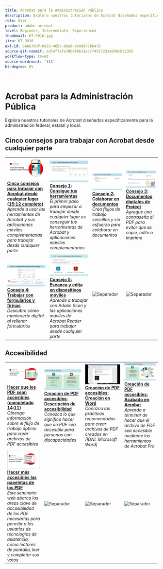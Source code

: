 ```yaml
---
title: Acrobat para la Administración Pública
description: Explora nuestros tutoriales de Acrobat diseñados específicamente para la administración federal, estatal y local
role: User
product: adobe acrobat
level: Beginner, Intermediate, Experienced
thumbnail: KT-9910.jpg
jira: KT-9910
exl-id: 8a8e760f-0983-46b5-86ed-8c8d977b6478
source-git-commit: ad54f7afa78b0fbb31eccf455723a8890cb92355
workflow-type: tm+mt
source-wordcount: '315'
ht-degree: 0%

---
```


# Acrobat para la Administración Pública

Explora nuestros tutoriales de Acrobat diseñados específicamente para la administración federal, estatal y local.

## Cinco consejos para trabajar con Acrobat desde cualquier parte

<table style="table-layout:fixed">
<tr>
  <td>
    <a href="5-tips-for-working-anywhere-with-acrobat-dc-for-government.md">
      <img alt="Cinco consejos para trabajar con Acrobat desde cualquier lugar (15:12 completo)" src="../../assets/5tipscomplete.png" />
    </a>
    <div>
    <a href="5-tips-for-working-anywhere-with-acrobat-dc-for-government.md"><strong>Cinco consejos para trabajar con Acrobat desde cualquier lugar (15:12 completo)</strong></a>
    </div>
    <em>Aprende a usar las herramientas de Acrobat y sus aplicaciones móviles complementarias para trabajar desde cualquier parte</em>
    <br>
  </td>
  <td>
    <a href="get-your-tools.md">
      <img alt="Consejo 1: Consigue tus herramientas" src="../../assets/Tip1.png" />
    </a>
    <div>
    <a href="get-your-tools.md"><strong>Consejo 1: Consigue tus herramientas</strong></a>
    </div>
    <em>El primer paso para empezar a trabajar desde cualquier lugar es conseguir tus herramientas de Acrobat y aplicaciones móviles complementarias</em>
    <br>
  </td>  
  <td>
    <a href="collaborate-on-documents.md">
      <img alt="Consejo 2: Colaborar en documentos" src="../../assets/Tip2.png" />
    </a>
    <div>
    <a href="collaborate-on-documents.md"><strong>Consejo 2: Colaborar en documentos</strong></a>
    </div>
    <em>Crea flujos de trabajo sencillos y sin esfuerzo para colaborar en documentos</em>
    <br>
  </td>
  <td>
    <a href="protect-digital-documents.md">
      <img alt="Sugerencia: 3Documentos digitales de Protect" src="../../assets/Tip3.png" />
    </a>
    <div>
    <a href="protect-digital-documents.md"><strong>Consejo 3: Documentos digitales de Protect</strong></a>
    </div>
    <em>Agregue una contraseña al PDF para evitar que se copie, edite o imprima</em>
    <br>
  </td>
</tr>
  <td>
    <a href="work-with-forms-and-signatures.md">
      <img alt="Consejo 4: Trabajar con formularios y firmas" src="../../assets/Tip4.png" />
    </a>
    <div>
    <a href="work-with-forms-and-signatures.md"><strong>Consejo 4: Trabajar con formularios y firmas</strong></a>
    </div>
    <em>Descubre cómo mantenerte digital al rellenar formularios</em>
    <br>
  </td>
  <td>
    <a href="scan-and-edit-on-mobile.md">
      <img alt="Consejo 5: Escanea y edita en dispositivos móviles" src="../../assets/Tip5.png" />
    </a>
    <div>
    <a href="scan-and-edit-on-mobile.md"><strong>Consejo 5: Escanea y edita en dispositivos móviles</strong></a>
    </div>
    <em>Aprende a trabajar con Adobe Scan y las aplicaciones móviles de Acrobat Reader para trabajar desde cualquier parte</em>
    <br>
  </td>
  <td>
   <img alt="Separador" src="../../assets/Grayspacer.png" />
    <div>
    <br>
  </td>
  <td>
   <img alt="Separador" src="../../assets/Grayspacer.png" />
    <div>
    <br>
  </td>
</tr>
</table>

## Accesibilidad

<table>
<tr>
  <td>
    <a href="making-pdfs-accessible.md">
      <img alt="Hacer que los PDF sean accesibles (completado 14:11)" src="../../assets/Accessiblecomplete.png" />
    </a>
    <div>
    <a href="making-pdfs-accessible.md"><strong>Hacer que los PDF sean accesibles (completado 14:11)</strong></a>
    </div>
    <em>Obtenga información sobre el flujo de trabajo óptimo para crear archivos de PDF accesibles</em>
    <br>
  </td>
  <td>
    <a href="understanding-accessibility.md">
      <img alt="Creación de PDF accesibles: Descripción de accesibilidad" src="../../assets/Accessibiityunderstanding.png" />
    </a>
    <div>
    <a href="understanding-accessibility.md"><strong>Creación de PDF accesibles: Descripción de accesibilidad</strong></a>
    </div>
    <em>Conozca lo que significa hacer que un PDF sea accesible para personas con discapacidades</em>
    <br>
  </td>  
  <td>
    <a href="collaborate-on-documents.md">
      <img alt="Creación de PDF accesibles: Creación en Word" src="../../assets/Accessibilityword.png" />
    </a>
    <div>
    <a href="collaborate-on-documents.md"><strong>Creación de PDF accesibles: Creación en Word</strong></a>
    </div>
    <em>Conozca las prácticas recomendadas para crear archivos de PDF creados en [!DNL Microsoft Word]</em>
    <br>
  </td>
   <td>
    <a href="finishing-in-acrobat.md">
      <img alt="Creación de PDF accesibles: Acabado en Acrobat" src="../../assets/Accessibilityacrobat.png" />
    </a>
    <div>
    <a href="finishing-in-acrobat.md"><strong>Creación de PDF accesibles: Acabado en Acrobat</strong></a>
    </div>
    <em>Aprenda a terminar de hacer que el archivo de PDF sea accesible mediante las herramientas de Acrobat Pro</em>
    <br>
  </td>
</tr>
<tr>
  <td>
    <a href="making-pdf-ballots-accessible.md">
      <img alt="Hacer más accesibles las papeletas de los PDF" src="../../assets/Accessibleballots.png" />
    </a>
    <div>
    <a href="making-pdf-ballots-accessible.md"><strong>Hacer más accesibles las papeletas de los PDF</strong></a>
    </div>
    <em>Este seminario web abarca las áreas clave de accesibilidad de los PDF necesarias para permitir a los usuarios de tecnologías de asistencia, como lectores de pantalla, leer y completar sus votos</em>
    <br>
  </td>  
  <td>
   <img alt="Separador" src="../../assets/Grayspacer.png" />
    <div>
    <br>
  </td>
  <td>
   <img alt="Separador" src="../../assets/Grayspacer.png" />
    <div>
    <br>
  </td>
  <td>
   <img alt="Separador" src="../../assets/Grayspacer.png" />
    <div>
    <br>
  </td>
</tr>
</table>
